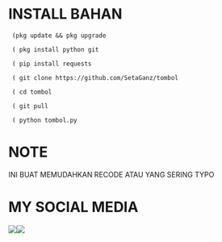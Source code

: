 # INSTALL BAHAN
     (pkg update && pkg upgrade

     ( pkg install python git

     ( pip install requests

     ( git clone https://github.com/SetaGanz/tombol

     ( cd tombol

     ( git pull

     ( python tombol.py


# NOTE
  INI BUAT MEMUDAHKAN RECODE ATAU YANG SERING TYPO

# MY SOCIAL MEDIA
 ​[![](https://img.shields.io/badge/Facebook-blue?logo=Facebook&logoColor=blue&labelColor=white)](https://www.facebook.com/seto.sanwa.3) 
 ​[![](https://img.shields.io/badge/Whatsapp-CHAT-red?logo=Whatsapp&logoColor=Brightgreen&labelColor=white)](https://wa.me/6289514564265?text=Asalamualaikum+bang) <br><br> 
